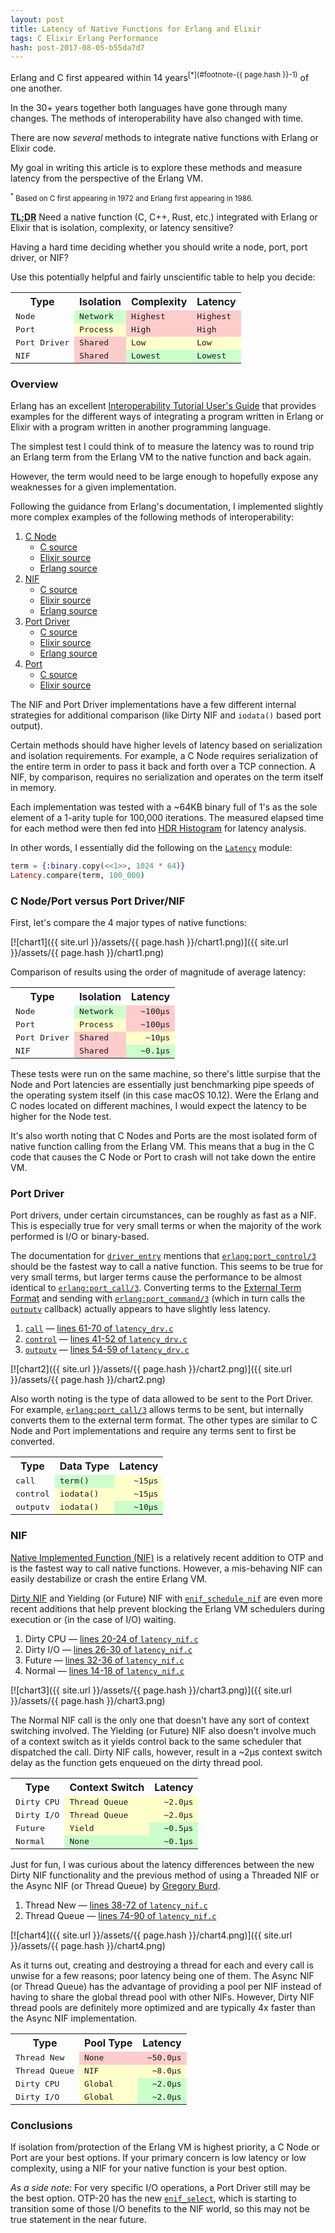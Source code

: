 ```yaml
---
layout: post
title: Latency of Native Functions for Erlang and Elixir
tags: C Elixir Erlang Performance
hash: post-2017-08-05-b55da7d7
---
```


Erlang and C first appeared within 14 years<sup>[*](#footnote-{{ page.hash }}-1)</sup> of one another.

In the 30+ years together both languages have gone through many changes.  The methods of interoperability have also changed with time.

There are now *several* methods to integrate native functions with Erlang or Elixir code.

My goal in writing this article is to explore these methods and measure latency from the perspective of the Erlang VM.

<small><sup><a name="footnote-{{ page.hash }}-1">*</a></sup> Based on C first appearing in 1972 and Erlang first appearing in 1986.</small>

<acronym title="Too long; didn't read">**TL;DR**</acronym> Need a native function (C, C++, Rust, etc.) integrated with Erlang or Elixir that is isolation, complexity, or latency sensitive?

Having a hard time deciding whether you should write a node, port, port driver, or NIF?

Use this potentially helpful and fairly unscientific table to help you decide:

<table>
  <tr>
    <th>Type</th>
    <th>Isolation</th>
    <th>Complexity</th>
    <th>Latency</th>
  </tr>
  <tr>
    <td><tt>Node</tt></td>
    <td style="background-color: #cfc;"><tt>Network</tt></td>
    <td style="background-color: #fcc;"><tt>Highest</tt></td>
    <td style="background-color: #fcc;"><tt>Highest</tt></td>
  </tr>
  <tr>
    <td><tt>Port</tt></td>
    <td style="background-color: #ffc;"><tt>Process</tt></td>
    <td style="background-color: #fcc;"><tt>High</tt></td>
    <td style="background-color: #fcc;"><tt>High</tt></td>
  </tr>
  <tr>
    <td><tt>Port Driver</tt></td>
    <td style="background-color: #fcc;"><tt>Shared</tt></td>
    <td style="background-color: #ffc;"><tt>Low</tt></td>
    <td style="background-color: #ffc;"><tt>Low</tt></td>
  </tr>
  <tr>
    <td><tt>NIF</tt></td>
    <td style="background-color: #fcc;"><tt>Shared</tt></td>
    <td style="background-color: #cfc;"><tt>Lowest</tt></td>
    <td style="background-color: #cfc;"><tt>Lowest</tt></td>
  </tr>
</table>

### Overview

Erlang has an excellent [Interoperability Tutorial User's Guide](http://erlang.org/doc/tutorial/users_guide.html) that provides examples for the different ways of integrating a program written in Erlang or Elixir with a program written in another programming language.

The simplest test I could think of to measure the latency was to round trip an Erlang term from the Erlang VM to the native function and back again.

However, the term would need to be large enough to hopefully expose any weaknesses for a given implementation.

Following the guidance from Erlang's documentation, I implemented slightly more complex examples of the following methods of interoperability:

1. [C Node](http://erlang.org/doc/tutorial/cnode.html)
   * [C source](https://github.com/potatosalad/elixirconf2017/tree/555763cd7505bf1ffcaa7c7099161a9e74c63a3f/apps/latency/c_src/c_node)
   * [Elixir source](https://github.com/potatosalad/elixirconf2017/blob/555763cd7505bf1ffcaa7c7099161a9e74c63a3f/apps/latency/lib/latency/c_node.ex)
   * [Erlang source](https://github.com/potatosalad/elixirconf2017/blob/555763cd7505bf1ffcaa7c7099161a9e74c63a3f/apps/latency/src/latency_c_node.erl)
2. [NIF](http://erlang.org/doc/tutorial/nif.html)
   * [C source](https://github.com/potatosalad/elixirconf2017/tree/555763cd7505bf1ffcaa7c7099161a9e74c63a3f/apps/latency/c_src/nif)
   * [Elixir source](https://github.com/potatosalad/elixirconf2017/blob/555763cd7505bf1ffcaa7c7099161a9e74c63a3f/apps/latency/lib/latency/nif.ex)
   * [Erlang source](https://github.com/potatosalad/elixirconf2017/blob/555763cd7505bf1ffcaa7c7099161a9e74c63a3f/apps/latency/src/latency_nif.erl)
3. [Port Driver](http://erlang.org/doc/tutorial/c_portdriver.html)
   * [C source](https://github.com/potatosalad/elixirconf2017/tree/555763cd7505bf1ffcaa7c7099161a9e74c63a3f/apps/latency/c_src/drv)
   * [Elixir source](https://github.com/potatosalad/elixirconf2017/blob/555763cd7505bf1ffcaa7c7099161a9e74c63a3f/apps/latency/lib/latency/port_driver.ex)
   * [Erlang source](https://github.com/potatosalad/elixirconf2017/blob/555763cd7505bf1ffcaa7c7099161a9e74c63a3f/apps/latency/src/latency_drv.erl)
4. [Port](http://erlang.org/doc/tutorial/c_port.html)
   * [C source](https://github.com/potatosalad/elixirconf2017/tree/555763cd7505bf1ffcaa7c7099161a9e74c63a3f/apps/latency/c_src/port)
   * [Elixir source](https://github.com/potatosalad/elixirconf2017/blob/555763cd7505bf1ffcaa7c7099161a9e74c63a3f/apps/latency/lib/latency/port.ex)

The NIF and Port Driver implementations have a few different internal strategies for additional comparison (like Dirty NIF and `iodata()` based port output).

Certain methods should have higher levels of latency based on serialization and isolation requirements.  For example, a C Node requires serialization of the entire term in order to pass it back and forth over a TCP connection.  A NIF, by comparison, requires no serialization and operates on the term itself in memory.

Each implementation was tested with a ~64KB binary full of 1's as the sole element of a 1-arity tuple for 100,000 iterations.  The measured elapsed time for each method were then fed into [HDR Histogram](http://hdrhistogram.org/) for latency analysis.

In other words, I essentially did the following on the [`Latency`](https://github.com/potatosalad/elixirconf2017/blob/555763cd7505bf1ffcaa7c7099161a9e74c63a3f/apps/latency/lib/latency.ex) module:

```elixir
term = {:binary.copy(<<1>>, 1024 * 64)}
Latency.compare(term, 100_000)
```

### C Node/Port versus Port Driver/NIF

First, let's compare the 4 major types of native functions:

[![chart1]({{ site.url }}/assets/{{ page.hash }}/chart1.png)]({{ site.url }}/assets/{{ page.hash }}/chart1.png)

Comparison of results using the order of magnitude of average latency:

<table>
  <tr>
    <th>Type</th>
    <th>Isolation</th>
    <th>Latency</th>
  </tr>
  <tr>
    <td><tt>Node</tt></td>
    <td style="background-color: #cfc;"><tt>Network</tt></td>
    <td style="background-color: #fcc; text-align: right;"><tt>~100μs</tt></td>
  </tr>
  <tr>
    <td><tt>Port</tt></td>
    <td style="background-color: #ffc;"><tt>Process</tt></td>
    <td style="background-color: #fcc; text-align: right;"><tt>~100μs</tt></td>
  </tr>
  <tr>
    <td><tt>Port Driver</tt></td>
    <td style="background-color: #fcc;"><tt>Shared</tt></td>
    <td style="background-color: #ffc; text-align: right;"><tt>~10μs</tt></td>
  </tr>
  <tr>
    <td><tt>NIF</tt></td>
    <td style="background-color: #fcc;"><tt>Shared</tt></td>
    <td style="background-color: #cfc; text-align: right;"><tt>~0.1μs</tt></td>
  </tr>
</table>

These tests were run on the same machine, so there's little surpise that the Node and Port latencies are essentially just benchmarking pipe speeds of the operating system itself (in this case macOS 10.12).  Were the Erlang and C nodes located on different machines, I would expect the latency to be higher for the Node test.

It's also worth noting that C Nodes and Ports are the most isolated form of native function calling from the Erlang VM.  This means that a bug in the C code that causes the C Node or Port to crash will not take down the entire VM.

### Port Driver

Port drivers, under certain circumstances, can be roughly as fast as a NIF.  This is especially true for very small terms or when the majority of the work performed is I/O or binary-based.

The documentation for [`driver_entry`](http://erlang.org/doc/man/driver_entry.html) mentions that [`erlang:port_control/3`](http://erlang.org/doc/man/erlang.html#port_control-3) should be the fastest way to call a native function.  This seems to be true for very small terms, but larger terms cause the performance to be almost identical to [`erlang:port_call/3`](http://erlang.org/doc/man/erlang.html#port_call-3).  Converting terms to the [External Term Format](http://erlang.org/doc/apps/erts/erl_ext_dist.html) and sending with [`erlang:port_command/3`](http://erlang.org/doc/man/erlang.html#port_command-3) (which in turn calls the [`outputv`](http://erlang.org/doc/man/driver_entry.html#outputv) callback) actually appears to have slightly less latency.

1. [`call`](http://erlang.org/doc/man/driver_entry.html#call) &mdash; [lines 61-70 of `latency_drv.c`](https://github.com/potatosalad/elixirconf2017/blob/555763cd7505bf1ffcaa7c7099161a9e74c63a3f/apps/latency/c_src/drv/latency_drv.c#L61-L70)
2. [`control`](http://erlang.org/doc/man/driver_entry.html#control) &mdash; [lines 41-52 of `latency_drv.c`](https://github.com/potatosalad/elixirconf2017/blob/555763cd7505bf1ffcaa7c7099161a9e74c63a3f/apps/latency/c_src/drv/latency_drv.c#L41-L52)
3. [`outputv`](http://erlang.org/doc/man/driver_entry.html#outputv) &mdash; [lines 54-59 of `latency_drv.c`](https://github.com/potatosalad/elixirconf2017/blob/555763cd7505bf1ffcaa7c7099161a9e74c63a3f/apps/latency/c_src/drv/latency_drv.c#L54-L59)

[![chart2]({{ site.url }}/assets/{{ page.hash }}/chart2.png)]({{ site.url }}/assets/{{ page.hash }}/chart2.png)

Also worth noting is the type of data allowed to be sent to the Port Driver.  For example, [`erlang:port_call/3`](http://erlang.org/doc/man/erlang.html#port_call-3) allows terms to be sent, but internally converts them to the external term format.  The other types are similar to C Node and Port implementations and require any terms sent to first be converted.

<table>
  <tr>
    <th>Type</th>
    <th>Data Type</th>
    <th>Latency</th>
  </tr>
  <tr>
    <td><tt>call</tt></td>
    <td style="background-color: #cfc;"><tt>term()</tt></td>
    <td style="background-color: #ffc; text-align: right;"><tt>~15μs</tt></td>
  </tr>
  <tr>
    <td><tt>control</tt></td>
    <td style="background-color: #ffc;"><tt>iodata()</tt></td>
    <td style="background-color: #ffc; text-align: right;"><tt>~15μs</tt></td>
  </tr>
  <tr>
    <td><tt>outputv</tt></td>
    <td style="background-color: #ffc;"><tt>iodata()</tt></td>
    <td style="background-color: #cfc; text-align: right;"><tt>~10μs</tt></td>
  </tr>
</table>

### NIF

[Native Implemented Function (NIF)](http://erlang.org/doc/man/erl_nif.html) is a relatively recent addition to OTP and is the fastest way to call native functions.  However, a mis-behaving NIF can easily destabilize or crash the entire Erlang VM.

[Dirty NIF](http://erlang.org/doc/man/erl_nif.html#dirty_nifs) and Yielding (or Future) NIF with [`enif_schedule_nif`](http://erlang.org/doc/man/erl_nif.html#enif_schedule_nif) are even more recent additions that help prevent blocking the Erlang VM schedulers during execution or (in the case of I/O) waiting.

1. Dirty CPU &mdash; [lines 20-24 of `latency_nif.c`](https://github.com/potatosalad/elixirconf2017/blob/555763cd7505bf1ffcaa7c7099161a9e74c63a3f/apps/latency/c_src/nif/latency_nif.c#L20-L24)
2. Dirty I/O &mdash; [lines 26-30 of `latency_nif.c`](https://github.com/potatosalad/elixirconf2017/blob/555763cd7505bf1ffcaa7c7099161a9e74c63a3f/apps/latency/c_src/nif/latency_nif.c#L26-L30)
2. Future &mdash; [lines 32-36 of `latency_nif.c`](https://github.com/potatosalad/elixirconf2017/blob/555763cd7505bf1ffcaa7c7099161a9e74c63a3f/apps/latency/c_src/nif/latency_nif.c#L32-L36)
3. Normal &mdash; [lines 14-18 of `latency_nif.c`](https://github.com/potatosalad/elixirconf2017/blob/555763cd7505bf1ffcaa7c7099161a9e74c63a3f/apps/latency/c_src/nif/latency_nif.c#L14-L18)

[![chart3]({{ site.url }}/assets/{{ page.hash }}/chart3.png)]({{ site.url }}/assets/{{ page.hash }}/chart3.png)

The Normal NIF call is the only one that doesn't have any sort of context switching involved.  The Yielding (or Future) NIF also doesn't involve much of a context switch as it yields control back to the same scheduler that dispatched the call.  Dirty NIF calls, however, result in a ~2μs context switch delay as the function gets enqueued on the dirty thread pool.

<table>
  <tr>
    <th>Type</th>
    <th>Context Switch</th>
    <th>Latency</th>
  </tr>
  <tr>
    <td><tt>Dirty CPU</tt></td>
    <td style="background-color: #ffc;"><tt>Thread Queue</tt></td>
    <td style="background-color: #ffc; text-align: right;"><tt>~2.0μs</tt></td>
  </tr>
  <tr>
    <td><tt>Dirty I/O</tt></td>
    <td style="background-color: #ffc;"><tt>Thread Queue</tt></td>
    <td style="background-color: #ffc; text-align: right;"><tt>~2.0μs</tt></td>
  </tr>
  <tr>
    <td><tt>Future</tt></td>
    <td style="background-color: #ffc;"><tt>Yield</tt></td>
    <td style="background-color: #cfc; text-align: right;"><tt>~0.5μs</tt></td>
  </tr>
  <tr>
    <td><tt>Normal</tt></td>
    <td style="background-color: #cfc;"><tt>None</tt></td>
    <td style="background-color: #cfc; text-align: right;"><tt>~0.1μs</tt></td>
  </tr>
</table>

Just for fun, I was curious about the latency differences between the new Dirty NIF functionality and the previous method of using a Threaded NIF or the Async NIF (or Thread Queue) by [Gregory Burd](https://github.com/gburd).

1. Thread New &mdash; [lines 38-72 of `latency_nif.c`](https://github.com/potatosalad/elixirconf2017/blob/555763cd7505bf1ffcaa7c7099161a9e74c63a3f/apps/latency/c_src/nif/latency_nif.c#L38-L72)
2. Thread Queue &mdash; [lines 74-90 of `latency_nif.c`](https://github.com/potatosalad/elixirconf2017/blob/555763cd7505bf1ffcaa7c7099161a9e74c63a3f/apps/latency/c_src/nif/latency_nif.c#L74-L90)

[![chart4]({{ site.url }}/assets/{{ page.hash }}/chart4.png)]({{ site.url }}/assets/{{ page.hash }}/chart4.png)

As it turns out, creating and destroying a thread for each and every call is unwise for a few reasons; poor latency being one of them.  The Async NIF (or Thread Queue) has the advantage of providing a pool per NIF instead of having to share the global thread pool with other NIFs.  However, Dirty NIF thread pools are definitely more optimized and are typically 4x faster than the Async NIF implementation.

<table>
  <tr>
    <th>Type</th>
    <th>Pool Type</th>
    <th>Latency</th>
  </tr>
  <tr>
    <td><tt>Thread New</tt></td>
    <td style="background-color: #fcc;"><tt>None</tt></td>
    <td style="background-color: #fcc; text-align: right;"><tt>~50.0μs</tt></td>
  </tr>
  <tr>
    <td><tt>Thread Queue</tt></td>
    <td style="background-color: #ffc;"><tt>NIF</tt></td>
    <td style="background-color: #ffc; text-align: right;"><tt>~8.0μs</tt></td>
  </tr>
  <tr>
    <td><tt>Dirty CPU</tt></td>
    <td style="background-color: #ffc;"><tt>Global</tt></td>
    <td style="background-color: #cfc; text-align: right;"><tt>~2.0μs</tt></td>
  </tr>
  <tr>
    <td><tt>Dirty I/O</tt></td>
    <td style="background-color: #ffc;"><tt>Global</tt></td>
    <td style="background-color: #cfc; text-align: right;"><tt>~2.0μs</tt></td>
  </tr>
</table>

### Conclusions

If isolation from/protection of the Erlang VM is highest priority, a C Node or Port are your best options.  If your primary concern is low latency or low complexity, using a NIF for your native function is your best option.

*As a side note:* For very specific I/O operations, a Port Driver still may be the best option.  OTP-20 has the new [`enif_select`](http://erlang.org/doc/man/erl_nif.html#enif_select), which is starting to transition some of those I/O benefits to the NIF world, so this may not be true statement in the near future.
